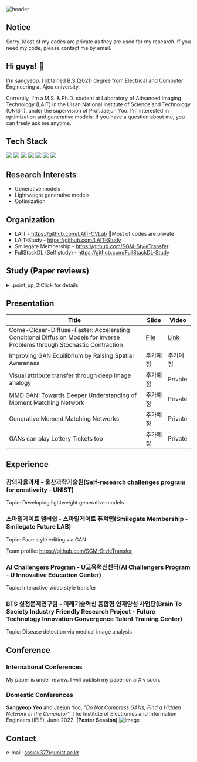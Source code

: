 ![header](https://capsule-render.vercel.app/api?type=rect&color=D3D3D3&height=150&section=header&text=Hello!%20this%20is%20my%20portfolio&fontSize=60&rotate=0&fontAlign=50&fontAlignY=50&descSize=25&descAlign=70&descAlignY=10)

## Notice
Sorry. Most of my codes are private as they are used for my research. If you need my code, please contact me by email.

## Hi guys! 👋
I'm sangyeop. I obtained B.S.(2021) degree from Electrical and Computer Engineering at Ajou university.

Currently, I'm a M.S. & Ph.D. student at Laboratory of Advanced Imaging Technology (LAIT) in the Ulsan National Institute of Science and Technology (UNIST), under the supervision of Prof.Jaejun Yoo. I'm interested in optimization and generative models. If you have a question about me, you can freely ask me anytime.

## Tech Stack
<img src="https://img.shields.io/badge/Python-3776AB?style=flat-square&logo=python&logoColor=white"/> <img src="https://img.shields.io/badge/C%20(programming%20language)-A8B9CC?style=flat-square&logo=c&logoColor=white"/> <img src="https://img.shields.io/badge/PyTorch-EE4C2C?style=flat-square&logo=pytorch&logoColor=white"/> <img src="https://img.shields.io/badge/Docker-2496ED?style=flat-square&logo=docker&logoColor=white"/> <img src="https://img.shields.io/badge/Visual%20Studio%20Code-007ACC?style=flat-square&logo=visualstudiocode&logoColor=white"/> <img src="https://img.shields.io/badge/Jupyter-F37626?style=flat-square&logo=jupyter&logoColor=white"/> <img src="https://img.shields.io/badge/Anaconda-44A833?style=flat-square&logo=anaconda&logoColor=white"/>


## Research Interests
* Generative models
* Lightweight generative models
* Optimization

## Organization
* LAIT - https://github.com/LAIT-CVLab  🤔Most of codes are private
* LAIT-Study - https://github.com/LAIT-Study
* Smilegate Membership - https://github.com/SGM-StyleTransfer
* FullStackDL (Self study) - https://github.com/FullStackDL-Study

## Study (Paper reviews)
<details>
<summary>:point_up_2:Click for details</summary>
<div markdown="1">

안녕

</div>
</details>

## Presentation
|Title|Slide|Video|
|------|---|---|
|Come-Closer-Diffuse-Faster: Accelerating Conditional Diffusion Models for Inverse Problems through Stochastic Contraction|[File](https://docs.google.com/presentation/d/15cMU656TrXvlJeF1BamSmH4KPbd7a317/edit?usp=sharing&ouid=103870560005201081411&rtpof=true&sd=true)|[Link](https://www.youtube.com/watch?v=HJ0AHZuGSZI)|
|Improving GAN Equilibrium by Raising Spatial Awareness|추가예정|추가예정|
|Visual attribute transfer through deep image analogy|추가예정|Private|
|MMD GAN: Towards Deeper Understanding of Moment Matching Network|추가예정|Private|
|Generative Moment Matching Networks|추가예정|Private|
|GANs can play Lottery Tickets too|추가예정|Private|

## Experience
### 창의자율과제 - 울산과학기술원(Self-research challenges program for creativeity - UNIST)
Topic: Developing lightweight generative models

### 스마일게이트 멤버쉽 - 스마일게이트 퓨쳐랩(Smilegate Membership - Smilegate Future LAB)
Topic: Face style editing via GAN 

Team profile: https://github.com/SGM-StyleTransfer

### AI Challengers Program - U교육혁신센터(AI Challengers Program - U Innovative Education Center)
Topic: Interactive video style transfer

### BTS 실전문제연구팀 - 미래기술혁신 융합형 인재양성 사업단(Brain To Society Industry Friendly Research Project - Future Technology Innovation Convergence Talent Training Center)
Topic: Disease detection via medical image analysis

## Conference
### International Conferences
My paper is under review. I will publish my paper on arXiv soon.


### Domestic Conferences
**Sangyeop Yeo** and Jaejun Yoo, "_Do Not Compress GANs, Find a Hidden Network in the Generator_", The Institute of Electronics and Information Engineers (IEIE), June 2022. **(Poster Session)**
![image](https://user-images.githubusercontent.com/84113554/193573093-add15e6a-6d9b-4c37-9869-ae39a809fade.png)


## Contact
e-mail: sosick377@unist.ac.kr

<!--
**Sang-Yeop-Yeo/Sang-Yeop-Yeo** is a ✨ _special_ ✨ repository because its `README.md` (this file) appears on your GitHub profile.

Here are some ideas to get you started:

- 🔭 I’m currently working on ...
- 🌱 I’m currently learning ...
- 👯 I’m looking to collaborate on ...
- 🤔 I’m looking for help with ...
- 💬 Ask me about ...
- 📫 How to reach me: ...
- 😄 Pronouns: ...
- ⚡ Fun fact: ...
-->
